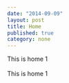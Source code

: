 ```yaml
---
date: "2014-09-09"
layout: post
title: Home
published: true
category: none
---
```


This is home 1<br><br>This is home 1<br><br><br><br>